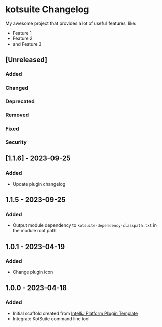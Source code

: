 <!-- Keep a Changelog guide -> https://keepachangelog.com -->

# kotsuite Changelog
My awesome project that provides a lot of useful features, like:

- Feature 1
- Feature 2
- and Feature 3

## [Unreleased]

### Added

### Changed

### Deprecated

### Removed

### Fixed

### Security

## [1.1.6] - 2023-09-25

### Added
- Update plugin changelog

## 1.1.5 - 2023-09-25

### Added
- Output module dependency to `kotsuite-dependency-classpath.txt` in the module root path

## 1.0.1 - 2023-04-19

### Added
- Change plugin icon

## 1.0.0 - 2023-04-18

### Added
- Initial scaffold created from [IntelliJ Platform Plugin Template](https://github.com/JetBrains/intellij-platform-plugin-template)
- Integrate KotSuite command line tool
